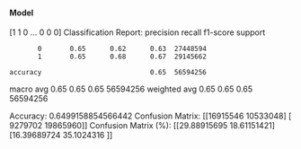 #### Model
[1 1 0 ... 0 0 0]
Classification Report:
              precision    recall  f1-score   support

           0       0.65      0.62      0.63  27448594
           1       0.65      0.68      0.67  29145662

    accuracy                           0.65  56594256
   macro avg       0.65      0.65      0.65  56594256
weighted avg       0.65      0.65      0.65  56594256

Accuracy: 0.6499158854566442
Confusion Matrix:
[[16915546 10533048]
 [ 9279702 19865960]]
Confusion Matrix (%):
[[29.88915695 18.61151421]
 [16.39689724 35.1024316 ]]
